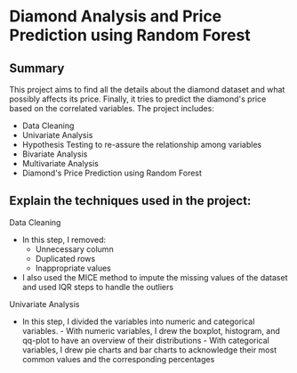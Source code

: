 # Diamond Analysis and Price Prediction using Random Forest
## Summary
This project aims to find all the details about the diamond dataset and what possibly affects its price. Finally, it tries to predict the diamond's price based on the correlated variables. The project includes:
- Data Cleaning
- Univariate Analysis
- Hypothesis Testing to re-assure the relationship among variables 
- Bivariate Analysis
- Multivariate Analysis
- Diamond's Price Prediction using Random Forest

## Explain the techniques used in the project:
Data Cleaning
- In this step, I removed:
    - Unnecessary column
    - Duplicated rows
    - Inappropriate values
- I also used the MICE method to impute the missing values of the dataset and used IQR steps to
  handle the outliers

Univariate Analysis
- In this step, I divided the variables into numeric and categorical variables.
        - With numeric variables, I drew the boxplot, histogram, and qq-plot to have an overview of their distributions
        - With categorical variables, I drew pie charts and bar charts to acknowledge their most common values and the corresponding percentages
